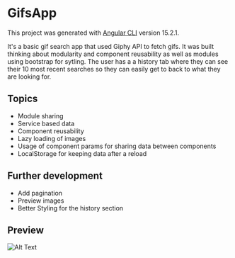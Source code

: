 # GifsApp

This project was generated with [Angular CLI](https://github.com/angular/angular-cli) version 15.2.1.

It's a basic gif search app that used Giphy API to fetch gifs. It was built thinking about modularity and component reusability as well as modules using bootstrap for sytling. The user has a a history tab where they can see their 10 most recent searches so they can easily get to back to what they are looking for.
## Topics
* Module sharing
* Service based data
* Component reusability
* Lazy loading of images
* Usage of component params for sharing data between components
* LocalStorage for keeping data after a reload

## Further development
* Add pagination
* Preview images
* Better Styling for the history section 

## Preview
![Alt Text](assets/sample.gif)
